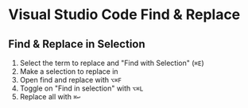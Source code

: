 # Visual Studio Code Find & Replace

## Find & Replace in Selection

1. Select the term to replace and "Find with Selection" (`⌘E`)
2. Make a selection to replace in
3. Open find and replace with `⌥⌘F`
4. Toggle on "Find in selection" with `⌥⌘L`
5. Replace all with `⌘↩`